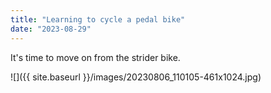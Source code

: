 ```yaml
---
title: "Learning to cycle a pedal bike"
date: "2023-08-29"
---
```


It's time to move on from the strider bike.

![]({{ site.baseurl }}/images/20230806_110105-461x1024.jpg)
